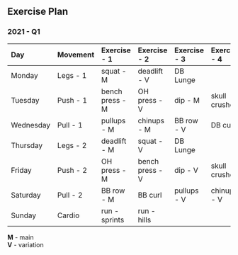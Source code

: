 ## Exercise Plan


### 2021 - Q1

| Day       | Movement  | Exercise - 1   | Exercise - 2    | Exercise - 3    | Exercise - 4    |
| :-------- | :-------- | :-------------- | :------------- | :-------------- | :-------------- |
| Monday    | Legs - 1  | squat - M      | deadlift - V    | DB Lunge        |                 |
| Tuesday   | Push - 1  | bench press - M| OH press - V    | dip - M         | skull crushers  |
| Wednesday | Pull - 1  | pullups - M    | chinups - M     | BB row - V      | DB curl         |
| Thursday  | Legs - 2  | deadlift - M   | squat - V       | DB Lunge        |                 |
| Friday    | Push - 2  | OH press - M   | bench press - V | dip - V         | skull crushers  |
| Saturday  | Pull - 2  | BB row - M     | BB curl         | pullups - V     | chinups - V     |
| Sunday    | Cardio    | run - sprints  | run - hills     |                 |                 |


**M** - main  
**V** - variation